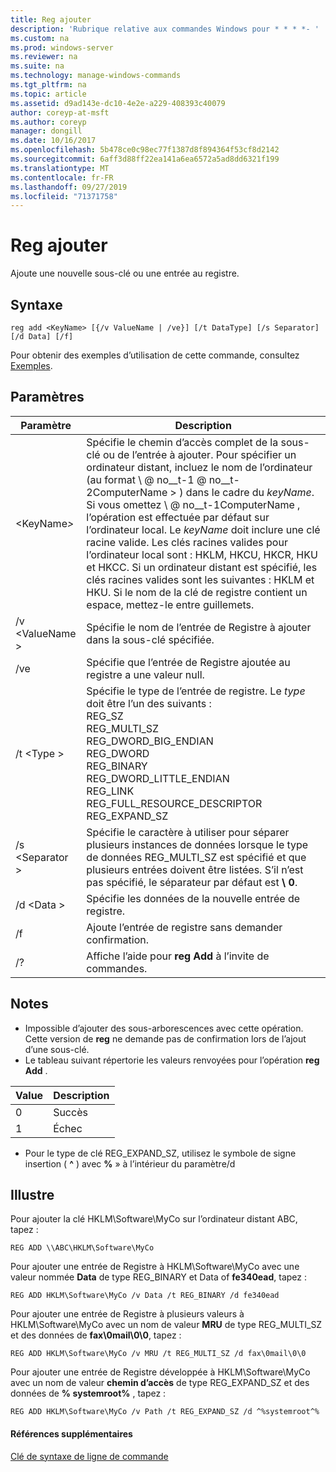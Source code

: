 ```yaml
---
title: Reg ajouter
description: 'Rubrique relative aux commandes Windows pour * * * *- '
ms.custom: na
ms.prod: windows-server
ms.reviewer: na
ms.suite: na
ms.technology: manage-windows-commands
ms.tgt_pltfrm: na
ms.topic: article
ms.assetid: d9ad143e-dc10-4e2e-a229-408393c40079
author: coreyp-at-msft
ms.author: coreyp
manager: dongill
ms.date: 10/16/2017
ms.openlocfilehash: 5b478ce0c98ec77f1387d8f894364f53cf8d2142
ms.sourcegitcommit: 6aff3d88ff22ea141a6ea6572a5ad8dd6321f199
ms.translationtype: MT
ms.contentlocale: fr-FR
ms.lasthandoff: 09/27/2019
ms.locfileid: "71371758"
---
```

# <a name="reg-add"></a>Reg ajouter


Ajoute une nouvelle sous-clé ou une entrée au registre.

## <a name="syntax"></a>Syntaxe

```
reg add <KeyName> [{/v ValueName | /ve}] [/t DataType] [/s Separator] [/d Data] [/f]
```
Pour obtenir des exemples d’utilisation de cette commande, consultez [Exemples](#BKMK_examples).

## <a name="parameters"></a>Paramètres

|      Paramètre      |                                                                                                                                                                                                                                                                   Description                                                                                                                                                                                                                                                                   |
|---------------------|-------------------------------------------------------------------------------------------------------------------------------------------------------------------------------------------------------------------------------------------------------------------------------------------------------------------------------------------------------------------------------------------------------------------------------------------------------------------------------------------------------------------------------------------------|
| \<KeyName<em>></em> | Spécifie le chemin d’accès complet de la sous-clé ou de l’entrée à ajouter. Pour spécifier un ordinateur distant, incluez le nom de l’ordinateur (au format \\ @ no__t-1 @ no__t-2ComputerName > \) dans le cadre du *keyName*. Si vous omettez \\ @ no__t-1ComputerName \, l’opération est effectuée par défaut sur l’ordinateur local. Le *keyName* doit inclure une clé racine valide. Les clés racines valides pour l’ordinateur local sont : HKLM, HKCU, HKCR, HKU et HKCC. Si un ordinateur distant est spécifié, les clés racines valides sont les suivantes : HKLM et HKU. Si le nom de la clé de registre contient un espace, mettez-le entre guillemets. |
|   /v \<ValueName >   |                                                                                                                                                                                                                                Spécifie le nom de l’entrée de Registre à ajouter dans la sous-clé spécifiée.                                                                                                                                                                                                                                 |
|         /ve         |                                                                                                                                                                                                                                Spécifie que l’entrée de Registre ajoutée au registre a une valeur null.                                                                                                                                                                                                                                |
|     /t \<Type >      |                                                                                                                                          Spécifie le type de l’entrée de registre. Le *type* doit être l’un des suivants :</br>REG_SZ</br>REG_MULTI_SZ</br>REG_DWORD_BIG_ENDIAN</br>REG_DWORD</br>REG_BINARY</br>REG_DWORD_LITTLE_ENDIAN</br>REG_LINK</br>REG_FULL_RESOURCE_DESCRIPTOR</br>REG_EXPAND_SZ                                                                                                                                          |
|   /s \<Separator >   |                                                                                                                                                              Spécifie le caractère à utiliser pour séparer plusieurs instances de données lorsque le type de données REG_MULTI_SZ est spécifié et que plusieurs entrées doivent être listées. S’il n’est pas spécifié, le séparateur par défaut est **\ 0**.                                                                                                                                                              |
|     /d \<Data >      |                                                                                                                                                                                                                                                 Spécifie les données de la nouvelle entrée de registre.                                                                                                                                                                                                                                                  |
|         /f          |                                                                                                                                                                                                                                           Ajoute l’entrée de registre sans demander confirmation.                                                                                                                                                                                                                                           |
|         /?          |                                                                                                                                                                                                                                              Affiche l’aide pour **reg Add** à l’invite de commandes.                                                                                                                                                                                                                                               |

## <a name="remarks"></a>Notes

-   Impossible d’ajouter des sous-arborescences avec cette opération. Cette version de **reg** ne demande pas de confirmation lors de l’ajout d’une sous-clé.
-   Le tableau suivant répertorie les valeurs renvoyées pour l’opération **reg Add** .

| Value | Description |
|-------|-------------|
|   0   |   Succès   |
|   1   |   Échec   |

-   Pour le type de clé REG_EXPAND_SZ, utilisez le symbole de signe insertion ( **^** ) avec **%** » à l’intérieur du paramètre/d

## <a name="BKMK_examples"></a>Illustre

Pour ajouter la clé HKLM\Software\MyCo sur l’ordinateur distant ABC, tapez :
```
REG ADD \\ABC\HKLM\Software\MyCo
```
Pour ajouter une entrée de Registre à HKLM\Software\MyCo avec une valeur nommée **Data** de type REG_BINARY et Data of **fe340ead**, tapez :
```
REG ADD HKLM\Software\MyCo /v Data /t REG_BINARY /d fe340ead
```
Pour ajouter une entrée de Registre à plusieurs valeurs à HKLM\Software\MyCo avec un nom de valeur **MRU** de type REG_MULTI_SZ et des données de **fax\0mail\0\0**, tapez :
```
REG ADD HKLM\Software\MyCo /v MRU /t REG_MULTI_SZ /d fax\0mail\0\0
```
Pour ajouter une entrée de Registre développée à HKLM\Software\MyCo avec un nom de valeur **chemin d’accès** de type REG_EXPAND_SZ et des données de **% systemroot%** , tapez :
```
REG ADD HKLM\Software\MyCo /v Path /t REG_EXPAND_SZ /d ^%systemroot^%
```

#### <a name="additional-references"></a>Références supplémentaires

[Clé de syntaxe de ligne de commande](command-line-syntax-key.md)
